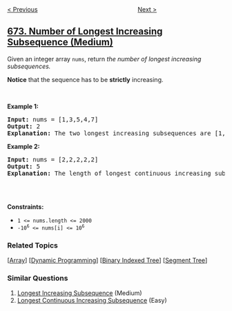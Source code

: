 <!--|This file generated by command(leetcode description); DO NOT EDIT.    |-->
<!--+----------------------------------------------------------------------+-->
<!--|@author    awesee <openset.wang@gmail.com>                           |-->
<!--|@link      https://github.com/awesee                                 |-->
<!--|@home      https://github.com/awesee/leetcode                        |-->
<!--+----------------------------------------------------------------------+-->

[< Previous](../bulb-switcher-ii "Bulb Switcher II")
　　　　　　　　　　　　　　　　
[Next >](../longest-continuous-increasing-subsequence "Longest Continuous Increasing Subsequence")

## [673. Number of Longest Increasing Subsequence (Medium)](https://leetcode.com/problems/number-of-longest-increasing-subsequence "最长递增子序列的个数")

<p>Given an integer array&nbsp;<code>nums</code>, return <em>the number of longest increasing subsequences.</em></p>

<p><strong>Notice</strong> that the sequence has to be <strong>strictly</strong> increasing.</p>

<p>&nbsp;</p>
<p><strong>Example 1:</strong></p>

<pre>
<strong>Input:</strong> nums = [1,3,5,4,7]
<strong>Output:</strong> 2
<strong>Explanation:</strong> The two longest increasing subsequences are [1, 3, 4, 7] and [1, 3, 5, 7].
</pre>

<p><strong>Example 2:</strong></p>

<pre>
<strong>Input:</strong> nums = [2,2,2,2,2]
<strong>Output:</strong> 5
<strong>Explanation:</strong> The length of longest continuous increasing subsequence is 1, and there are 5 subsequences&#39; length is 1, so output 5.

</pre>

<p>&nbsp;</p>
<p><strong>Constraints:</strong></p>

<ul>
	<li><code>1 &lt;= nums.length &lt;= 2000</code></li>
	<li><code>-10<sup>6</sup> &lt;= nums[i] &lt;= 10<sup>6</sup></code></li>
</ul>

### Related Topics
  [[Array](../../tag/array/README.md)]
  [[Dynamic Programming](../../tag/dynamic-programming/README.md)]
  [[Binary Indexed Tree](../../tag/binary-indexed-tree/README.md)]
  [[Segment Tree](../../tag/segment-tree/README.md)]

### Similar Questions
  1. [Longest Increasing Subsequence](../longest-increasing-subsequence) (Medium)
  1. [Longest Continuous Increasing Subsequence](../longest-continuous-increasing-subsequence) (Easy)
